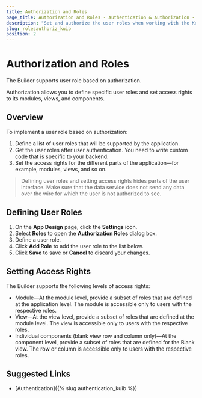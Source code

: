 ```yaml
---
title: Authorization and Roles
page_title: Authorization and Roles - Authentication & Authorization - Kendo UI Builder
description: "Set and authorize the user roles when working with the Kendo UI Builder tool for creating and managing Angular and AngularJS-based web applications."
slug: rolesauthoriz_kuib
position: 2
---
```


# Authorization and Roles

The Builder supports user role based on authorization.

Authorization allows you to define specific user roles and set access rights to its modules, views, and components.

## Overview

To implement a user role based on authorization:

1. Define a list of user roles that will be supported by the application.
1. Get the user roles after user authentication. You need to write custom code that is specific to your backend.
1. Set the access rights for the different parts of the application&mdash;for example, modules, views, and so on.

> Defining user roles and setting access rights hides parts of the user interface. Make sure that the data service does not send any data over the wire for which the user is not authorized to see.

## Defining User Roles

1. On the **App Design** page, click the **Settings** icon.
1. Select **Roles** to open the **Authorization Roles** dialog box.
1. Define a user role.
1. Click **Add Role** to add the user role to the list below.
1. Click **Save** to save or **Cancel** to discard your changes.

## Setting Access Rights

The Builder supports the following levels of access rights:

* Module&mdash;At the module level, provide a subset of roles that are defined at the application level. The module is accessible only to users with the respective roles.
* View&mdash;At the view level, provide a subset of roles that are defined at the module level. The view is accessible only to users with the respective roles.
* Individual components (blank view row and column only)&mdash;At the component level, provide a subset of roles that are defined for the Blank view. The row or column is accessible only to users with the respective roles.

## Suggested Links

* [Authentication]({% slug authentication_kuib %})
